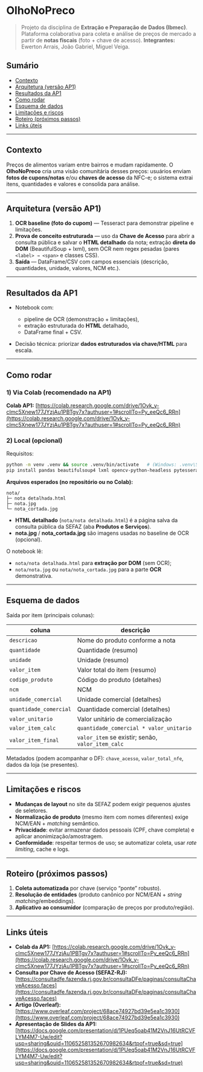 # OlhoNoPreco

> Projeto da disciplina de **Extração e Preparação de Dados (Ibmec)**. Plataforma colaborativa para coleta e análise de preços de mercado a partir de **notas fiscais** (foto + chave de acesso).
> **Integrantes:** Ewerton Arrais, João Gabriel, Miguel Veiga.

## Sumário

* [Contexto](#contexto)
* [Arquitetura (versão AP1)](#arquitetura-versão-ap1)
* [Resultados da AP1](#resultados-da-ap1)
* [Como rodar](#como-rodar)
* [Esquema de dados](#esquema-de-dados)
* [Limitações e riscos](#limitações-e-riscos)
* [Roteiro (próximos passos)](#roteiro-próximos-passos)
* [Links úteis](#links-úteis)

---

## Contexto

Preços de alimentos variam entre bairros e mudam rapidamente. O **OlhoNoPreco** cria uma visão comunitária desses preços: usuários enviam **fotos de cupons/notas** e/ou **chaves de acesso** da NFC-e; o sistema extrai itens, quantidades e valores e consolida para análise.

---

## Arquitetura (versão AP1)

1. **OCR baseline (foto do cupom)** — Tesseract para demonstrar pipeline e limitações.
2. **Prova de conceito estruturada** — uso da **Chave de Acesso** para abrir a consulta pública e salvar o **HTML detalhado** da nota; extração **direta do DOM** (BeautifulSoup + lxml), sem OCR nem regex pesadas (pares `<label> → <span>` e classes CSS).
3. **Saída** — DataFrame/CSV com campos essenciais (descrição, quantidades, unidade, valores, NCM etc.).

---

## Resultados da AP1

* Notebook com:

  * pipeline de OCR (demonstração + limitações),
  * extração estruturada do **HTML** detalhado,
  * DataFrame final + CSV.
* Decisão técnica: priorizar **dados estruturados via chave/HTML** para escala.

---

## Como rodar

### 1) Via Colab (recomendado na AP1)

**Colab AP1:** [https://colab.research.google.com/drive/1Ovk_y-clmc5Xnew177JYzjAu1PBTgv7x?authuser=1#scrollTo=Py_eeQc6_RRn](https://colab.research.google.com/drive/1Ovk_y-clmc5Xnew177JYzjAu1PBTgv7x?authuser=1#scrollTo=Py_eeQc6_RRn)

### 2) Local (opcional)

Requisitos:

```bash
python -m venv .venv && source .venv/bin/activate   # (Windows: .venv\Scripts\activate)
pip install pandas beautifulsoup4 lxml opencv-python-headless pytesseract
```

**Arquivos esperados (no repositório ou no Colab):**

```
nota/
├─ nota detalhada.html
├─ nota.jpg
└─ nota_cortada.jpg
```

* **HTML detalhado** (`nota/nota detalhada.html`) é a página salva da consulta pública da SEFAZ (aba **Produtos e Serviços**).
* **nota.jpg** / **nota_cortada.jpg** são imagens usadas no baseline de OCR (opcional).

O notebook lê:

* `nota/nota detalhada.html` para **extração por DOM** (sem OCR);
* `nota/nota.jpg` ou `nota/nota_cortada.jpg` para a parte **OCR** demonstrativa.

---

## Esquema de dados

Saída por item (principais colunas):

| coluna                 | descrição                                         |
| ---------------------- | ------------------------------------------------- |
| `descricao`            | Nome do produto conforme a nota                   |
| `quantidade`           | Quantidade (resumo)                               |
| `unidade`              | Unidade (resumo)                                  |
| `valor_item`           | Valor total do item (resumo)                      |
| `codigo_produto`       | Código do produto (detalhes)                      |
| `ncm`                  | NCM                                               |
| `unidade_comercial`    | Unidade comercial (detalhes)                      |
| `quantidade_comercial` | Quantidade comercial (detalhes)                   |
| `valor_unitario`       | Valor unitário de comercialização                 |
| `valor_item_calc`      | `quantidade_comercial * valor_unitario`           |
| `valor_item_final`     | `valor_item` se existir; senão, `valor_item_calc` |

Metadados (podem acompanhar o DF): `chave_acesso`, `valor_total_nfe`, dados da loja (se presentes).

---

## Limitações e riscos

* **Mudanças de layout** no site da SEFAZ podem exigir pequenos ajustes de seletores.
* **Normalização de produto** (mesmo item com nomes diferentes) exige NCM/EAN + *matching* semântico.
* **Privacidade**: evitar armazenar dados pessoais (CPF, chave completa) e aplicar anonimização/amostragem.
* **Conformidade**: respeitar termos de uso; se automatizar coleta, usar *rate limiting*, cache e logs.

---

## Roteiro (próximos passos)

1. **Coleta automatizada** por chave (serviço “ponte” robusto).
2. **Resolução de entidades** (produto canônico por NCM/EAN + *string matching*/embeddings).
3. **Aplicativo ao consumidor** (comparação de preços por produto/região).

---

## Links úteis

* **Colab da AP1:** [https://colab.research.google.com/drive/1Ovk_y-clmc5Xnew177JYzjAu1PBTgv7x?authuser=1#scrollTo=Py_eeQc6_RRn](https://colab.research.google.com/drive/1Ovk_y-clmc5Xnew177JYzjAu1PBTgv7x?authuser=1#scrollTo=Py_eeQc6_RRn)
* **Consulta por Chave de Acesso (SEFAZ-RJ):** [https://consultadfe.fazenda.rj.gov.br/consultaDFe/paginas/consultaChaveAcesso.faces](https://consultadfe.fazenda.rj.gov.br/consultaDFe/paginas/consultaChaveAcesso.faces)
* **Artigo (Overleaf):** [https://www.overleaf.com/project/68ace74927bd39e5ea1c3930](https://www.overleaf.com/project/68ace74927bd39e5ea1c3930)
* **Apresentação de Slides da AP1:** [https://docs.google.com/presentation/d/1PUeq5oab41M2VnJ16UtRCVFLYM4M7-Uw/edit?usp=sharing&ouid=110652581352670982634&rtpof=true&sd=true](https://docs.google.com/presentation/d/1PUeq5oab41M2VnJ16UtRCVFLYM4M7-Uw/edit?usp=sharing&ouid=110652581352670982634&rtpof=true&sd=true)
